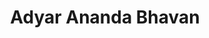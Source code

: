 ---
title: "Adyar Ananda Bhavan"
url: /bangalore/adyar-ananda-bhavan-hosur-road/
shop: confectionery
---